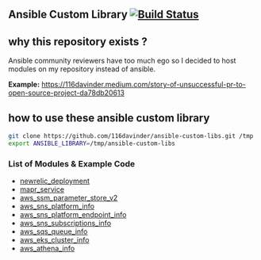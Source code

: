 ## Ansible Custom Library [![Build Status](https://travis-ci.com/116davinder/ansible-custom-libs.svg?branch=master)](https://travis-ci.com/116davinder/ansible-custom-libs)

## why this repository exists ?
Ansible community reviewers have too much ego
so I decided to host modules on my repository instead of ansible.

**Example:** https://116davinder.medium.com/story-of-unsuccessful-pr-to-open-source-project-da78db20613

## how to use these ansible custom library
```bash
git clone https://github.com/116davinder/ansible-custom-libs.git /tmp
export ANSIBLE_LIBRARY=/tmp/ansible-custom-libs
```

### List of Modules & Example Code

- [newrelic_deployment](test-code/newrelic_deployment.yml)
- [mapr_service](test-code/mapr_service.yml)
- [aws_ssm_parameter_store_v2](test-code/aws_ssm_parameter_store_v2.yml)
- [aws_sns_platform_info](test-code/aws_sns_platform_info.yml)
- [aws_sns_platform_endpoint_info](test-code/aws_sns_platform_endpoint_info.yml)
- [aws_sns_subscriptions_info](test-code/aws_sns_subscriptions_info.yml)
- [aws_sqs_queue_info](test-code/aws_sqs_queue_info.yml)
- [aws_eks_cluster_info](test-code/aws_eks_cluster_info.yml)
- [aws_athena_info](test-code/aws_athena_info.yml)

